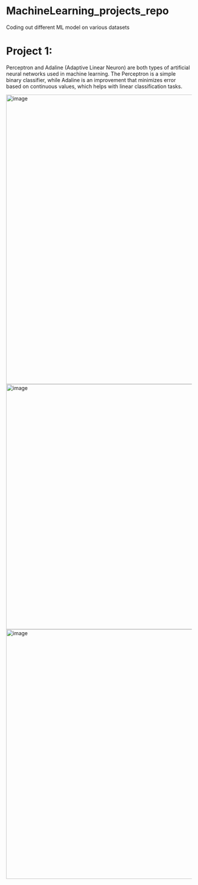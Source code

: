 # MachineLearning_projects_repo
 Coding out different ML model on various datasets

# Project 1: 
 Perceptron and Adaline (Adaptive Linear Neuron) are both types of artificial neural networks used in machine learning. The Perceptron is a simple binary classifier, while Adaline is an improvement that minimizes error based on continuous values, which helps with linear classification tasks.

<img width="784" alt="image" src="https://github.com/user-attachments/assets/cd3c0840-a412-4067-88e7-533e09d89067">
<img width="664" alt="image" src="https://github.com/user-attachments/assets/cd01070b-7c25-4f0f-a30b-d96fd2b597f0">
<img width="676" alt="image" src="https://github.com/user-attachments/assets/c7f946a7-91c4-41c4-b2ce-f59a5e760651">
